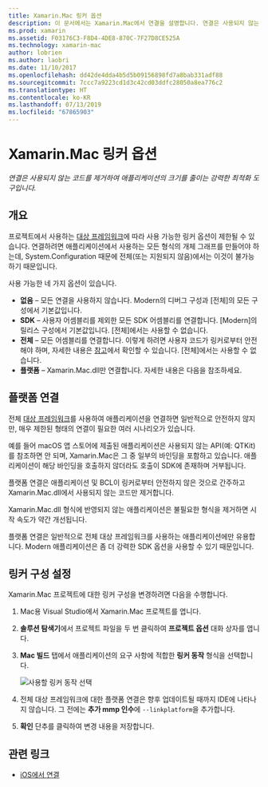 ```yaml
---
title: Xamarin.Mac 링커 옵션
description: 이 문서에서는 Xamarin.Mac에서 연결을 설명합니다. 연결은 사용되지 않는 코드를 제거하여 애플리케이션의 크기를 줄이는 강력한 최적화 도구입니다.
ms.prod: xamarin
ms.assetid: F03176C3-F8D4-4DE8-870C-7F27D8CE525A
ms.technology: xamarin-mac
author: lobrien
ms.author: laobri
ms.date: 11/10/2017
ms.openlocfilehash: dd42de4dda4b5d5b09156898fd7a8bab331adf88
ms.sourcegitcommit: 7ccc7a9223cd1d3c42cd03ddfc28050a8ea776c2
ms.translationtype: HT
ms.contentlocale: ko-KR
ms.lasthandoff: 07/13/2019
ms.locfileid: "67865903"
---
```

# <a name="xamarinmac-linker-options"></a>Xamarin.Mac 링커 옵션

_연결은 사용되지 않는 코드를 제거하여 애플리케이션의 크기를 줄이는 강력한 최적화 도구입니다._

## <a name="overview"></a>개요

프로젝트에서 사용하는 [대상 프레임워크](~/mac/platform/target-framework.md)에 따라 사용 가능한 링커 옵션이 제한될 수 있습니다. 연결하려면 애플리케이션에서 사용하는 모든 형식의 개체 그래프를 만들어야 하는데, System.Configuration 때문에 전체(또는 지원되지 않음)에서는 이것이 불가능하기 때문입니다.

사용 가능한 네 가지 옵션이 있습니다.

- **없음** – 모든 연결을 사용하지 않습니다. Modern의 디버그 구성과 [전체]의 모든 구성에서 기본값입니다.
- **SDK** – 사용자 어셈블리를 제외한 모든 SDK 어셈블리를 연결합니다. [Modern]의 릴리스 구성에서 기본값입니다. [전체]에서는 사용할 수 없습니다.
- **전체** – 모든 어셈블리를 연결합니다. 이렇게 하려면 사용자 코드가 링커로부터 안전해야 하며, 자세한 내용은 [참고](~/ios/deploy-test/linker.md)에서 확인할 수 있습니다. [전체]에서는 사용할 수 없습니다.
- **플랫폼** – Xamarin.Mac.dll만 연결합니다. 자세한 내용은 다음을 참조하세요.

## <a name="platform-linking"></a>플랫폼 연결

전체 [대상 프레임워크](~/mac/platform/target-framework.md)를 사용하여 애플리케이션을 연결하면 일반적으로 안전하지 않지만, 매우 제한된 형태의 연결이 필요한 여러 시나리오가 있습니다.

예를 들어 macOS 앱 스토어에 제출된 애플리케이션은 사용되지 않는 API(예: QTKit)를 참조하면 안 되며, Xamarin.Mac은 그 중 일부의 바인딩을 포함하고 있습니다. 애플리케이션이 해당 바인딩을 호출하지 않더라도 호출이 SDK에 존재하며 거부됩니다.

플랫폼 연결은 애플리케이션 및 BCL이 링커로부터 안전하지 않은 것으로 간주하고 Xamarin.Mac.dll에서 사용되지 않는 코드만 제거합니다. 

Xamarin.Mac.dll 형식에 반영되지 않는 애플리케이션은 불필요한 형식을 제거하면 시작 속도가 약간 개선됩니다.

플랫폼 연결은 일반적으로 전체 대상 프레임워크를 사용하는 애플리케이션에만 유용합니다. Modern 애플리케이션은 좀 더 강력한 SDK 옵션을 사용할 수 있기 때문입니다.

## <a name="setting-the-linker-configuration"></a>링커 구성 설정

Xamarin.Mac 프로젝트에 대한 링커 구성을 변경하려면 다음을 수행합니다.

1. Mac용 Visual Studio에서 Xamarin.Mac 프로젝트를 엽니다.
2. **솔루션 탐색기**에서 프로젝트 파일을 두 번 클릭하여 **프로젝트 옵션** 대화 상자를 엽니다.
3. **Mac 빌드** 탭에서 애플리케이션의 요구 사항에 적합한 **링커 동작** 형식을 선택합니다.

    ![사용할 링커 동작 선택](linker-images/link-behavior.png "사용할 링커 동작 선택")

4. 전체 대상 프레임워크에 대한 플랫폼 연결은 향후 업데이트될 때까지 IDE에 나타나지 않습니다. 그 전에는 **추가 mmp 인수**에 `--linkplatform`을 추가합니다.
5. **확인** 단추를 클릭하여 변경 내용을 저장합니다.


## <a name="related-links"></a>관련 링크

- [iOS에서 연결](~/ios/deploy-test/linker.md)
